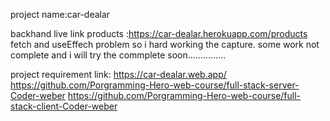 project name:car-dealar

backhand live link products :https://car-dealar.herokuapp.com/products
fetch and useEffech problem so i hard working the capture.
some work not complete and i will try the commplete soon...............

project requirement link:
https://car-dealar.web.app/ 
https://github.com/Porgramming-Hero-web-course/full-stack-server-Coder-weber 
https://github.com/Porgramming-Hero-web-course/full-stack-client-Coder-weber
